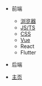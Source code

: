 - 前端
  - [浏览器](browser/)
  - [JS/TS](javascript/)
  - [CSS](css/)
  - [Vue](vue/)
  - React
  - Flutter

- 后端

- [主页](README.md)
